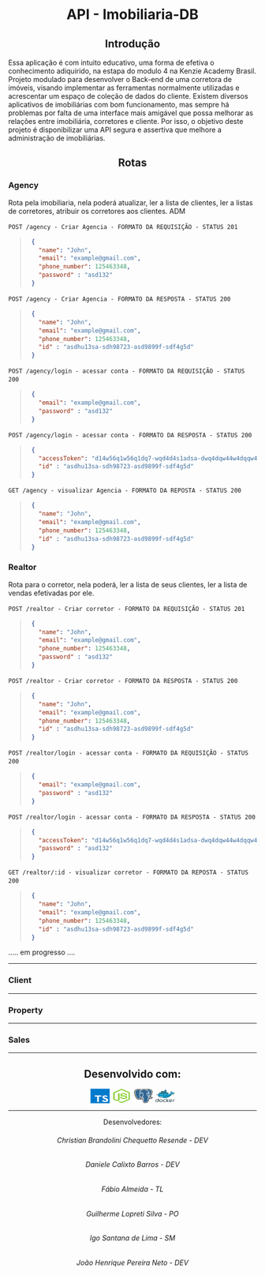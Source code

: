 <h1  align="center">API - Imobiliaria-DB</h1>

<h2 align="center">Introdução</h2>
   
   Essa aplicação é com intuito educativo, uma forma de efetiva o conhecimento adiquirido, na estapa do modulo 4 na Kenzie Academy Brasil. Projeto modulado para       desenvolver o Back-end de uma corretora de imóveis, visando implementar as ferramentas normalmente utilizadas e acrescentar um espaço de coleção de dados do cliente.
   Existem diversos aplicativos de imobiliárias com bom funcionamento, mas sempre há problemas por falta de uma interface mais amigável que possa melhorar as relações entre imobiliária, corretores e cliente.
   Por isso, o objetivo deste projeto é disponibilizar uma API segura e assertiva que melhore a administração de imobiliárias.
    
## 

 <h2  align="center">Rotas</h2>
 
<h3>Agency</h3>

  Rota pela imobiliaria, nela poderá atualizar, ler a lista de clientes, ler a listas de corretores, atribuir os corretores aos clientes. ADM
  
   `POST /agency - Criar Agencia - FORMATO DA REQUISIÇÃO - STATUS 201`
> ```json
>  {
>    "name": "John",
>    "email": "example@gmail.com",
>    "phone_number": 125463348,
>    "password" : "asd132"
>  }
> ```

`POST /agency - Criar Agencia - FORMATO DA RESPOSTA - STATUS 200`
> ```json
>  {
>    "name": "John",
>    "email": "example@gmail.com",
>    "phone_number": 125463348,
>    "id" : "asdhu13sa-sdh98723-asd9899f-sdf4g5d"
>  }
> ```

 `POST /agency/login - acessar conta - FORMATO DA REQUISIÇÃO - STATUS 200`
> ```json
>  {
>    "email": "example@gmail.com",
>    "password" : "asd132"
>  }
> ```

 `POST /agency/login - acessar conta - FORMATO DA RESPOSTA - STATUS 200`
> ```json
>  {
>    "accessToken": "d14w56q1w56q1dq7-wqd4d4s1adsa-dwq4dqw44w4dqqw4dqw54",
>    "id" : "asdhu13sa-sdh98723-asd9899f-sdf4g5d"
>  }
> ```


 `GET /agency - visualizar Agencia - FORMATO DA REPOSTA - STATUS 200`
> ```json
>  {
>    "name": "John",
>    "email": "example@gmail.com",
>    "phone_number": 125463348,
>    "id" : "asdhu13sa-sdh98723-asd9899f-sdf4g5d"
>  }
> ```
  
  
  
 
<h3>Realtor</h3>
 Rota para o corretor, nela poderá, ler a lista de seus clientes, ler a lista de vendas efetivadas por ele.
 
 `POST /realtor - Criar corretor - FORMATO DA REQUISIÇÃO - STATUS 201`
> ```json
>  {
>    "name": "John",
>    "email": "example@gmail.com",
>    "phone_number": 125463348,
>    "password" : "asd132"
>  }
> ```

`POST /realtor - Criar corretor - FORMATO DA RESPOSTA - STATUS 200`
> ```json
>  {
>    "name": "John",
>    "email": "example@gmail.com",
>    "phone_number": 125463348,
>    "id" : "asdhu13sa-sdh98723-asd9899f-sdf4g5d"
>  }
> ```

 `POST /realtor/login - acessar conta - FORMATO DA REQUISIÇÃO - STATUS 200`
> ```json
>  {
>    "email": "example@gmail.com",
>    "password" : "asd132"
>  }
> ```

 `POST /realtor/login - acessar conta - FORMATO DA RESPOSTA - STATUS 200`
> ```json
>  {
>    "accessToken": "d14w56q1w56q1dq7-wqd4d4s1adsa-dwq4dqw44w4dqqw4dqw54",
>    "password" : "asd132"
>  }
> ```


 `GET /realtor/:id - visualizar corretor - FORMATO DA REPOSTA - STATUS 200`
> ```json
>  {
>    "name": "John",
>    "email": "example@gmail.com",
>    "phone_number": 125463348,
>    "id" : "asdhu13sa-sdh98723-asd9899f-sdf4g5d"
>  }
> ```

..... em progresso ....


---
<h3>Client</h3>

 ---
<h3>Property</h3>

 ---

<h3>Sales</h3>

 ---

<h2 align="center"> Desenvolvido com:</h2>
<div align="center" style="display: inline_block">
  <img align="center" alt="Typescript" height="30" width="40" src="https://raw.githubusercontent.com/devicons/devicon/master/icons/typescript/typescript-plain.svg">
  <img align="center" alt="Node" height="30" width="40" src="https://raw.githubusercontent.com/devicons/devicon/master/icons/nodejs/nodejs-original.svg">
  <img align="center" alt="postgresql" height="30" width="40" src="https://raw.githubusercontent.com/devicons/devicon/master/icons/postgresql/postgresql-original.svg">
  <img align="center" alt="docker" height="30" width="40" src="https://github.com/devicons/devicon/blob/master/icons/docker/docker-original-wordmark.svg">
 </div>
 
   -------

<div align="center" style="display: inline_block" height="100">Desenvolvedores:</div>
      <div align="center">
      <h6> Christian Brandolini Chequetto Resende - DEV</h6>
      <h6>Daniele Calixto Barros - DEV</h6>
      <h6>Fábio Almeida - TL</h6>
      <h6>Guilherme Lopreti Silva - PO</h6>
      <h6>Igo Santana de Lima - SM</h6>
      <h6>João Henrique Pereira Neto - DEV</h6></div>
</div>
   
